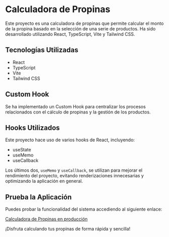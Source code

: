 # Calculadora de Propinas

Este proyecto es una calculadora de propinas que permite calcular el monto de la propina basado en la selección de una serie de productos. Ha sido desarrollado utilizando React, TypeScript, Vite y Tailwind CSS.

## Tecnologías Utilizadas

- React
- TypeScript
- Vite
- Tailwind CSS

## Custom Hook

Se ha implementado un Custom Hook para centralizar los procesos relacionados con el cálculo de propinas y la gestión de los productos.

## Hooks Utilizados

Este proyecto hace uso de varios hooks de React, incluyendo:

- useState
- useMemo
- useCallback

Los últimos dos, `useMemo` y `useCallback`, se utilizan para mejorar el rendimiento del proyecto, evitando renderizaciones innecesarias y optimizando la aplicación en general.

## Prueba la Aplicación

Puedes probar la funcionalidad del sistema accediendo al siguiente enlace:

[Calculadora de Propinas en producción](https://calculadorapropinas-danielbriseno.netlify.app/)

¡Disfruta calculando tus propinas de forma rápida y sencilla!
